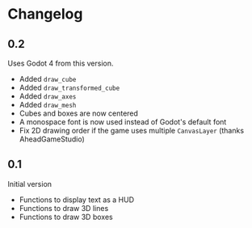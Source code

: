 Changelog
=============


0.2 
----

Uses Godot 4 from this version.

- Added `draw_cube`
- Added `draw_transformed_cube`
- Added `draw_axes`
- Added `draw_mesh`
- Cubes and boxes are now centered
- A monospace font is now used instead of Godot's default font
- Fix 2D drawing order if the game uses multiple `CanvasLayer` (thanks AheadGameStudio)


0.1
-----

Initial version

- Functions to display text as a HUD
- Functions to draw 3D lines
- Functions to draw 3D boxes
